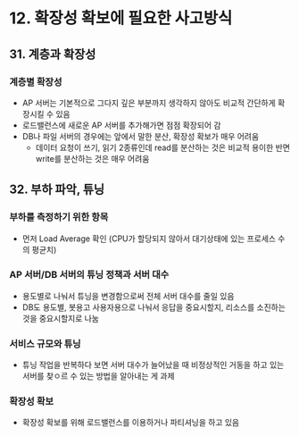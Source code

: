 # 12. 확장성 확보에 필요한 사고방식

## 31. 계층과 확장성
### 계층별 확장성
- AP 서버는 기본적으로 그다지 깊은 부분까지 생각하지 않아도 비교적 간단하게 확장시킬 수 있음
- 로드밸런스에 새로운 AP 서버를 추가해가면 점점 확장되어 감
- DB나 파일 서버의 경우에는 앞에서 말한 분산, 확장성 확보가 매우 어려움
    - 데이터 요청이 쓰기, 읽기 2종류인데 read를 분산하는 것은 비교적 용이한 반면 write를 분산하는 것은 매우 어려움

## 32. 부하 파악, 튜닝
### 부하를 측정하기 위한 항목
- 먼저 Load Average 확인 (CPU가 할당되지 않아서 대기상태에 있는 프로세스 수의 평균치)
### AP 서버/DB 서버의 튜닝 정책과 서버 대수
- 용도별로 나눠서 튜닝을 변경함으로써 전체 서버 대수를 줄일 있음
- DB도 용도별, 봇용고 사용자용으로 나눠서 응답을 중요시할지, 리소스를 소진하는 것을 중요시할지로 나눔
### 서비스 규모와 튜닝
- 튜닝 작업을 반복하다 보면 서버 대수가 늘어났을 때 비정상적인 거동을 하고 있는 서버를 찾ㅇ르 수 있는 방법을 알아내는 게 과제
### 확장성 확보
- 확장성 확보를 위해 로드밸런스를 이용하거나 파티셔닝을 하고 있음
